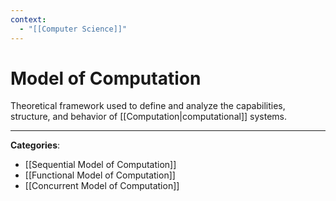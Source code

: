 ```yaml
---
context:
  - "[[Computer Science]]"
---
```


# Model of Computation

Theoretical framework used to define and analyze the capabilities, structure, and behavior of [[Computation|computational]] systems.

---

**Categories**:

- [[Sequential Model of Computation]]
- [[Functional Model of Computation]]
- [[Concurrent Model of Computation]]
